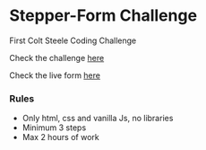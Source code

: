 # Stepper-Form Challenge

First Colt Steele Coding Challenge

Check the challenge [here](https://www.youtube.com/watch?v=qGwR_DSSnuQ)

Check the live form [here](https://suzynakayama.github.io/stepper-form/)

### Rules

-   Only html, css and vanilla Js, no libraries
-   Minimum 3 steps
-   Max 2 hours of work
